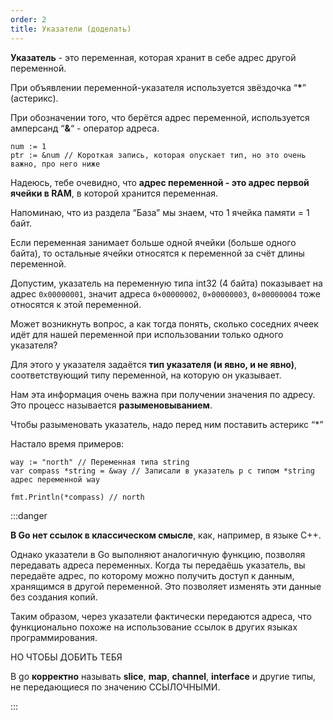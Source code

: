 ```yaml
---
order: 2
title: Указатели (доделать)
---
```


**Указатель** - это переменная, которая хранит в себе адрес другой переменной.

При объявлении переменной-указателя используется звёздочка “**\***” (астерикс).

При обозначении того, что  берётся адрес переменной, используется амперсанд “**&**“ - оператор адреса.

```
num := 1
ptr := &num // Короткая запись, которая опускает тип, но это очень важно, про него ниже
```

Надеюсь, тебе очевидно, что **адрес переменной - это адрес первой ячейки в RAM**, в которой хранится переменная.

Напоминаю, что из раздела “База” мы знаем, что 1 ячейка памяти = 1 байт.

Если переменная занимает больше одной ячейки (больше одного байта), то остальные ячейки относятся к переменной за счёт длины переменной.

Допустим, указатель на переменную типа int32 (4 байта) показывает на адрес `0x00000001`, значит адреса `0×00000002`, `0×00000003`, `0×00000004` тоже относятся к этой переменной.

Может возникнуть вопрос, а как тогда понять, сколько соседних ячеек идёт для нашей переменной при использовании только одного указателя?

Для этого у указателя задаётся **тип указателя (и явно, и не явно)**, соответствующий типу переменной, на которую он указывает.

Нам эта информация очень важна при получении значения по адресу. Это процесс называется **разыменовыванием**.

Чтобы разыменовать указатель, надо перед ним поставить астерикс “\*”

Настало время примеров:

```
way := "north" // Переменная типа string
var compass *string = &way // Записали в указатель p с типом *string адрес переменной way

fmt.Println(*compass) // north
```

:::danger 

**В Go нет ссылок в классическом смысле**, как, например, в языке C++.

Однако указатели в Go выполняют аналогичную функцию, позволяя передавать адреса переменных. Когда ты передаёшь указатель, вы передаёте адрес, по которому можно получить доступ к данным, хранящимся в другой переменной. Это позволяет изменять эти данные без создания копий.

Таким образом, через указатели фактически передаются адреса, что функционально похоже на использование ссылок в других языках программирования.

НО ЧТОБЫ ДОБИТЬ ТЕБЯ

В go **корректно** называть **slice**, **map**, **channel**, **interface** и другие типы, не передающиеся по значению ССЫЛОЧНЫМИ.

:::